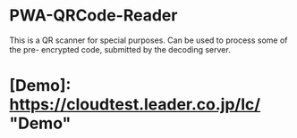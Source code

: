# PWA-QRCode-Reader
This is a QR scanner for special purposes. Can be used to process some of the pre- encrypted code, submitted by the decoding server.
# [Demo]: https://cloudtest.leader.co.jp/lc/   "Demo"

[google]: http://google.com/        "Google"
